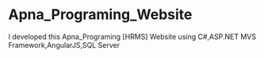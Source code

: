 # Apna_Programing_Website
I developed this Apna_Programing [HRMS] Website using C#,ASP.NET MVS Framework,AngularJS,SQL Server 
